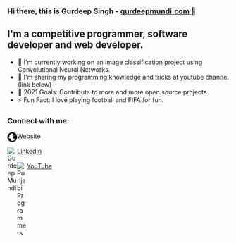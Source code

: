 ### Hi there, this is Gurdeep Singh - <a href = "https://www.gurdeepmundi.com"> gurdeepmundi.com </a> 👋

## I'm a competitive programmer, software developer and web developer.
- 🌠  I'm currently working on an image classification project using Convolutional Neural Networks.
- 📝 I'm sharing my programming knowledge and tricks at youtube channel (link below)
- 🥅 2021 Goals: Contribute to more and more open source projects
- ⚡️ Fun Fact: I love playing football and FIFA for fun.

### Connect with me:
<img align="left" alt="gurdeepmundi.com" width="22px" src="https://raw.githubusercontent.com/iconic/open-iconic/master/svg/globe.svg" /> [Website]<br/><br/>
<img align="left" alt="Gurdeep Mundi" width="22px" src="https://cdn.jsdelivr.net/npm/simple-icons@v3/icons/linkedin.svg" />[LinkedIn] 
<br/> <br/>
<img align="left" alt="Punjabi Programmers" width="22px" src="https://cdn.jsdelivr.net/npm/simple-icons@v3/icons/youtube.svg" />[YouTube] 
<br/><br/>
<!--
**GurdeepMundi/GurdeepMundi** is a ✨ _special_ ✨ repository because its `README.md` (this file) appears on your GitHub profile.

Here are some ideas to get you started:

- 🔭 I’m currently working on ...
- 🌱 I’m currently learning ...
- 👯 I’m looking to collaborate on ...
- 🤔 I’m looking for help with ...
- 💬 Ask me about ...
- 📫 How to reach me: ...
- 😄 Pronouns: ...
- ⚡ Fun fact: ...
-->
<br />
<br />

[Website]: https://www.gurdeepmundi.com
[LinkedIn]: https://www.linkedin.com/in/gurdeep-mundi-5813a9115/
[YouTube]: https://www.youtube.com/channel/UCDZMpiamyx73ItUsdNFylFA
